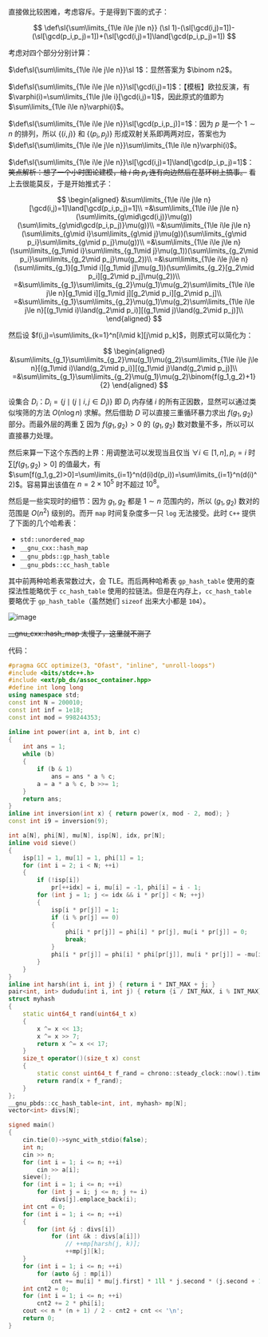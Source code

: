 直接做比较困难，考虑容斥。于是得到下面的式子：

$$
\def\sl{\sum\limits_{1\le i\le j\le n}}
(\sl 1)-(\sl[\gcd(i,j)=1])-(\sl[\gcd(p_i,p_j)=1])+(\sl[\gcd(i,j)=1]\land[\gcd(p_i,p_j)=1])
$$

考虑对四个部分分别计算：

$\def\sl{\sum\limits_{1\le i\le j\le n}}\sl 1$：显然答案为 $\binom n2$。

$\def\sl{\sum\limits_{1\le i\le j\le n}}\sl[\gcd(i,j)=1]$：【模板】欧拉反演，有 $\varphi(i)=\sum\limits_{1\le j\le i}[\gcd(i,j)=1]$，因此原式的值即为 $\sum\limits_{1\le i\le n}\varphi(i)$。

$\def\sl{\sum\limits_{1\le i\le j\le n}}\sl[\gcd(p_i,p_j)]=1$：因为 $p$ 是一个 $1\sim n$ 的排列，所以 $\lbrace(i,j)\rbrace$ 和 $\lbrace(p_i,p_j)\rbrace$ 形成双射关系即两两对应，答案也为 $\def\sl{\sum\limits_{1\le i\le j\le n}}\sum\limits_{1\le i\le n}\varphi(i)$。

$\def\sl{\sum\limits_{1\le i\le j\le n}}\sl[\gcd(i,j)=1]\land[\gcd(p_i,p_j)=1]$：~~笑点解析：想了一个小时图论建模，给 $i$ 向 $p_i$ 连有向边然后在基环树上搞事。~~ 看上去很能莫反，于是开始推式子：

$$
\begin{aligned}
 &\sum\limits_{1\le i\le j\le n}[\gcd(i,j)=1]\land[\gcd(p_i,p_j)=1]\\
=&\sum\limits_{1\le i\le j\le n}(\sum\limits_{g\mid\gcd(i,j)}\mu(g))(\sum\limits_{g\mid\gcd(p_i,p_j)}\mu(g))\\
=&\sum\limits_{1\le i\le j\le n}(\sum\limits_{g\mid i}\sum\limits_{g\mid j}\mu(g))(\sum\limits_{g\mid p_i}\sum\limits_{g\mid p_j}\mu(g))\\
=&\sum\limits_{1\le i\le j\le n}(\sum\limits_{g_1\mid i}\sum\limits_{g_1\mid j}\mu(g_1))(\sum\limits_{g_2\mid p_i}\sum\limits_{g_2\mid p_j}\mu(g_2))\\
=&\sum\limits_{1\le i\le j\le n}(\sum\limits_{g_1}[g_1\mid i][g_1\mid j]\mu(g_1))(\sum\limits_{g_2}[g_2\mid p_i][g_2\mid p_j]\mu(g_2))\\
=&\sum\limits_{g_1}\sum\limits_{g_2}\mu(g_1)\mu(g_2)\sum\limits_{1\le i\le j\le n}[g_1\mid i][g_1\mid j][g_2\mid p_i][g_2\mid p_j]\\
=&\sum\limits_{g_1}\sum\limits_{g_2}\mu(g_1)\mu(g_2)\sum\limits_{1\le i\le j\le n}[(g_1\mid i)\land(g_2\mid p_i)][(g_1\mid j)\land(g_2\mid p_j)]\\
\end{aligned}
$$

然后设 $f(i,j)=\sum\limits_{k=1}^n[i\mid k][j\mid p_k]$，则原式可以简化为：

$$
\begin{aligned}
 &\sum\limits_{g_1}\sum\limits_{g_2}\mu(g_1)\mu(g_2)\sum\limits_{1\le i\le j\le n}[(g_1\mid i)\land(g_2\mid p_i)][(g_1\mid j)\land(g_2\mid p_j)]\\
=&\sum\limits_{g_1}\sum\limits_{g_2}\mu(g_1)\mu(g_2)\binom{f(g_1,g_2)+1}{2}
\end{aligned}
$$

设集合 $D_i$：$D_i=\lbrace j\mid (j\mid i,j\in D_i)\rbrace$ 即 $D_i$ 内存储 $i$ 的所有正因数，显然可以通过类似埃筛的方法 $O(n\log n)$ 求解。然后借助 $D$ 可以直接三重循环暴力求出 $f(g_1,g_2)$ 部分。而最外层的两重 $\sum$ 因为 $f(g_1,g_2)>0$ 的 $(g_1,g_2)$ 数对数量不多，所以可以直接暴力处理。

然后来算一下这个东西的上界：用调整法可以发现当且仅当 $\forall i\in[1,n],p_i=i$ 时 $\sum[f(g_1,g_2)>0]$ 的值最大，有 $\sum[f(g_1,g_2)>0]=\sum\limits_{i=1}^n(d(i)d(p_i))=\sum\limits_{i=1}^n(d(i)^2)$。容易算出该值在 $n=2\times 10^5$ 时不超过 $10^8$。

然后是一些实现时的细节：因为 $g_1,g_2$ 都是 $1\sim n$ 范围内的，所以 $(g_1,g_2)$ 数对的范围是 $O(n^2)$ 级别的。而开 `map` 时间复杂度多一只 `log` 无法接受。此时 `C++` 提供了下面的几个哈希表：

+ `std::unordered_map`
+ `__gnu_cxx::hash_map`
+ `__gnu_pbds::gp_hash_table`
+ `__gnu_pbds::cc_hash_table`

其中前两种哈希表常数过大，会 TLE。而后两种哈希表 `gp_hash_table` 使用的查探法性能略优于 `cc_hash_table` 使用的拉链法。但是在内存上，`cc_hash_table` 要略优于 `gp_hash_table`（虽然她们 `sizeof` 出来大小都是 `104`）。

![image](https://s21.ax1x.com/2025/10/08/pVHCQcd.png)

~~__gnu_cxx::hash_map 太慢了，这里就不测了~~

代码：

```cpp
#pragma GCC optimize(3, "Ofast", "inline", "unroll-loops")
#include <bits/stdc++.h>
#include <ext/pb_ds/assoc_container.hpp>
#define int long long
using namespace std;
const int N = 200010;
const int inf = 1e18;
const int mod = 998244353;

inline int power(int a, int b, int c)
{
    int ans = 1;
    while (b)
    {
        if (b & 1)
            ans = ans * a % c;
        a = a * a % c, b >>= 1;
    }
    return ans;
}
inline int inversion(int x) { return power(x, mod - 2, mod); }
const int i9 = inversion(9);

int a[N], phi[N], mu[N], isp[N], idx, pr[N];
inline void sieve()
{
    isp[1] = 1, mu[1] = 1, phi[1] = 1;
    for (int i = 2; i < N; ++i)
    {
        if (!isp[i])
            pr[++idx] = i, mu[i] = -1, phi[i] = i - 1;
        for (int j = 1; j <= idx && i * pr[j] < N; ++j)
        {
            isp[i * pr[j]] = 1;
            if (i % pr[j] == 0)
            {
                phi[i * pr[j]] = phi[i] * pr[j], mu[i * pr[j]] = 0;
                break;
            }
            phi[i * pr[j]] = phi[i] * phi[pr[j]], mu[i * pr[j]] = -mu[i];
        }
    }
}
inline int harsh(int i, int j) { return i * INT_MAX + j; }
pair<int, int> dududu(int i, int j) { return {i / INT_MAX, i % INT_MAX}; }
struct myhash
{
    static uint64_t rand(uint64_t x)
    {
        x ^= x << 13;
        x ^= x >> 7;
        return x ^= x << 17;
    }
    size_t operator()(size_t x) const
    {
        static const uint64_t f_rand = chrono::steady_clock::now().time_since_epoch().count();
        return rand(x + f_rand);
    }
};
__gnu_pbds::cc_hash_table<int, int, myhash> mp[N];
vector<int> divs[N];

signed main()
{
    cin.tie(0)->sync_with_stdio(false);
    int n;
    cin >> n;
    for (int i = 1; i <= n; ++i)
        cin >> a[i];
    sieve();
    for (int i = 1; i <= n; ++i)
        for (int j = i; j <= n; j += i)
            divs[j].emplace_back(i);
    int cnt = 0;
    for (int i = 1; i <= n; ++i)
    {
        for (int &j : divs[i])
            for (int &k : divs[a[i]])
                // ++mp[harsh(j, k)];
                ++mp[j][k];
    }
    for (int i = 1; i <= n; ++i)
        for (auto &j : mp[i])
            cnt += mu[i] * mu[j.first] * 1ll * j.second * (j.second + 1) / 2;
    int cnt2 = 0;
    for (int i = 1; i <= n; ++i)
        cnt2 += 2 * phi[i];
    cout << n * (n + 1) / 2 - cnt2 + cnt << '\n';
    return 0;
}
```